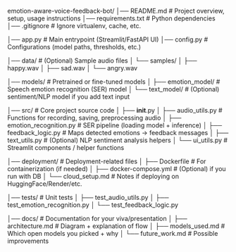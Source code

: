 emotion-aware-voice-feedback-bot/
│── README.md                  # Project overview, setup, usage instructions
│── requirements.txt           # Python dependencies
│── .gitignore                 # Ignore virtualenv, cache, etc.

│── app.py                     # Main entrypoint (Streamlit/FastAPI UI)
│── config.py                  # Configurations (model paths, thresholds, etc.)

│── data/                      # (Optional) Sample audio files
│   └── samples/
│       ├── happy.wav
│       ├── sad.wav
│       └── angry.wav

│── models/                    # Pretrained or fine-tuned models
│   ├── emotion_model/         # Speech emotion recognition (SER) model
│   └── text_model/            # (Optional) sentiment/NLP model if you add text input

│── src/                       # Core project source code
│   ├── __init__.py
│   ├── audio_utils.py         # Functions for recording, saving, preprocessing audio
│   ├── emotion_recognition.py # SER pipeline (loading model + inference)
│   ├── feedback_logic.py      # Maps detected emotions → feedback messages
│   ├── text_utils.py          # (Optional) NLP sentiment analysis helpers
│   └── ui_utils.py            # Streamlit components / helper functions

│── deployment/                # Deployment-related files
│   ├── Dockerfile             # For containerization (if needed)
│   ├── docker-compose.yml     # (Optional) if you run with DB
│   └── cloud_setup.md         # Notes if deploying on HuggingFace/Render/etc.

│── tests/                     # Unit tests
│   ├── test_audio_utils.py
│   ├── test_emotion_recognition.py
│   └── test_feedback_logic.py

│── docs/                      # Documentation for your viva/presentation
│   ├── architecture.md        # Diagram + explanation of flow
│   ├── models_used.md         # Which open models you picked + why
│   └── future_work.md         # Possible improvements
